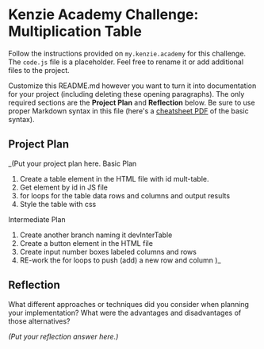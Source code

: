 # Kenzie Academy Challenge: Multiplication Table

Follow the instructions provided on `my.kenzie.academy` for this challenge. The `code.js` file is a placeholder. Feel free to rename it or add additional files to the project.

Customize this README.md however you want to turn it into documentation for your project (including deleting these opening paragraphs). The only required sections are the **Project Plan** and **Reflection** below. Be sure to use proper Markdown syntax in this file (here's a [cheatsheet PDF](https://guides.github.com/pdfs/markdown-cheatsheet-online.pdf) of the basic syntax).

## Project Plan

_(Put your project plan here. 
Basic Plan
1) Create a table element in the HTML file with id mult-table.
2) Get element by id in JS file
3) for loops for the table data  rows and columns and output results 
4) Style the table with css

Intermediate Plan
1) Create another branch naming it devInterTable
2)  Create a button element in the HTML file
3) Create input number boxes labeled columns and rows
4) RE-work the for loops to push (add) a new row and column
)_

## Reflection

What different approaches or techniques did you consider when planning your implementation? What were the advantages and disadvantages of those alternatives?

_(Put your reflection answer here.)_